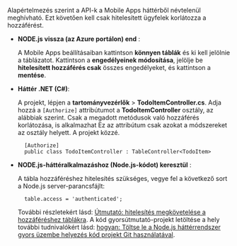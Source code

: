 
Alapértelmezés szerint a API-k a Mobile Apps háttérből névtelenül meghívható. Ezt követően kell csak hitelesített ügyfelek korlátozza a hozzáférést.  

* **NODE.js vissza (az Azure portálon) end** :  

    A Mobile Apps beállításaiban kattintson **könnyen táblák** és ki kell jelölnie a táblázatot. Kattintson a **engedélyeinek módosítása**, jelölje be **hitelesített hozzáférés csak** összes engedélyeket, és kattintson a **mentése**.
* **Háttér .NET (C#)**:  

    A projekt, lépjen a **tartományvezérlők** > **TodoItemController.cs**. Adja hozzá a `[Authorize]` attribútumot a **TodoItemController** osztály, az alábbiak szerint. Csak a megadott metódusok való hozzáférés korlátozása, is alkalmazhat Ez az attribútum csak azokat a módszereket az osztály helyett. A projekt közzé.

        [Authorize]
        public class TodoItemController : TableController<TodoItem>

* **NODE.js-háttéralkalmazáshoz (Node.js-kódot) keresztül** :  

    A tábla hozzáféréshez hitelesítés szükséges, vegye fel a következő sort a Node.js server-parancsfájlt:

        table.access = 'authenticated';

    További részletekért lásd: [Útmutató: hitelesítés megkövetelése a hozzáféréshez táblákra](../articles/app-service-mobile/app-service-mobile-node-backend-how-to-use-server-sdk.md#howto-tables-auth). A kód gyorsútmutató-projekt letöltése a hely további tudnivalókért lásd: [hogyan: Töltse le a Node.js háttérrendszer gyors üzembe helyezés kód projekt Git használatával](../articles/app-service-mobile/app-service-mobile-node-backend-how-to-use-server-sdk.md#download-quickstart).
